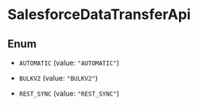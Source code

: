 

# SalesforceDataTransferApi

## Enum


* `AUTOMATIC` (value: `"AUTOMATIC"`)

* `BULKV2` (value: `"BULKV2"`)

* `REST_SYNC` (value: `"REST_SYNC"`)



